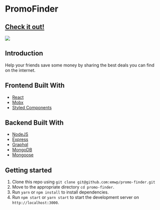 # PromoFinder
## [Check it out!](https://promofinder.netlify.com/)

![](/src/img/promofinder.gif)

## Introduction
Help your friends save some money by sharing the best deals you can find on the internet.

## Frontend Built With
- [React](https://reactjs.org)
- [Mobx](https://github.com/mobxjs/mobx)
- [Styled Components](https://www.styled-components.com)

## Backend Built With
- [NodeJS](https://nodejs.org)
- [Express](https://expressjs.com)
- [Graphql](https://graphql.org)
- [MongoDB](https://www.mongodb.com)
- [Mongoose](https://mongoosejs.com)

## Getting started

1. Clone this repo using `git clone git@github.com:emwp/promo-finder.git`
2. Move to the appropriate directory `cd promo-finder`.<br />
3. Run `yarn` or `npm install` to install dependencies.<br />
4. Run `npm start` or `yarn start` to start the development server on `http://localhost:3000`.
